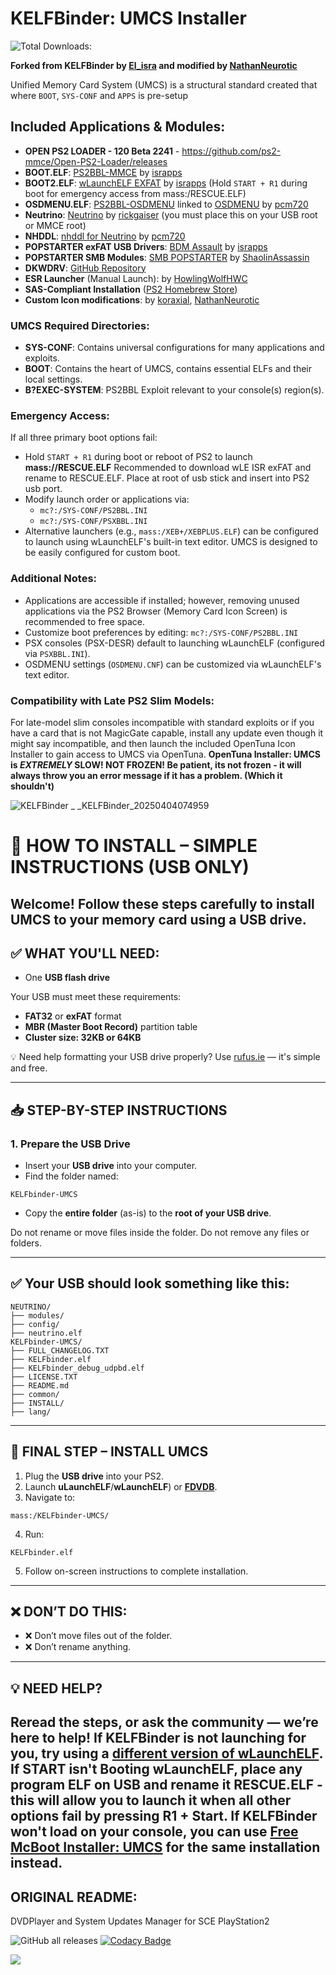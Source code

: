 # KELFBinder: UMCS Installer
![Total Downloads:](https://img.shields.io/github/downloads/saildot4k/KELFbinder-UMCS/total?color=blue&label=Total%20Downloads%3A&style=plastic)

**Forked from KELFBinder by [El_isra](https://israpps.github.io/) and modified by [NathanNeurotic](https://github.com/NathanNeurotic)**

Unified Memory Card System (UMCS) is a structural standard created that where `BOOT`, `SYS-CONF` and `APPS` is pre-setup

## Included Applications & Modules:
- **OPEN PS2 LOADER - 120 Beta 2241** - https://github.com/ps2-mmce/Open-PS2-Loader/releases
- **BOOT.ELF**: [PS2BBL-MMCE](https://israpps.github.io/PlayStation2-Basic-BootLoader/) by [israpps](https://github.com/israpps)
- **BOOT2.ELF**: [wLaunchELF EXFAT](https://israpps.github.io/projects/wlaunchelf-isr) by [israpps](https://github.com/israpps) (Hold `START + R1` during boot for emergency access from mass:/RESCUE.ELF)
- **OSDMENU.ELF**: [PS2BBL-OSDMENU](https://github.com/pcm720/PlayStation2-Basic-BootLoader) linked to [OSDMENU](https://github.com/pcm720/osdmenu-launcher) by [pcm720](https://github.com/pcm720)
- **Neutrino**: [Neutrino](https://github.com/rickgaiser/neutrino) by [rickgaiser](https://github.com/rickgaiser) (you must place this on your USB root or MMCE root)
- **NHDDL**: [nhddl for Neutrino](https://github.com/pcm720/nhddl) by [pcm720](https://github.com/pcm720)
- **POPSTARTER exFAT USB Drivers**: [BDM Assault](https://github.com/israpps/BDMAssault) by [israpps](https://github.com/israpps)
- **POPSTARTER SMB Modules**: [SMB POPSTARTER](https://bitbucket.org/ShaolinAssassin/popstarter-documentation-stuff/wiki/quickstart-smb) by [ShaolinAssassin](https://github.com/ShaolinAssassin)
- **DKWDRV**: [GitHub Repository](https://github.com/DKWDRV/DKWDRV)
- **ESR Launcher** (Manual Launch): by [HowlingWolfHWC](https://github.com/HowlingWolfHWC)
- **SAS-Compliant Installation** ([PS2 Homebrew Store](https://ps2homebrewstore.com))
- **Custom Icon modifications**: by [koraxial](https://github.com/koraxial), [NathanNeurotic](https://github.com/NathanNeurotic)

### UMCS Required Directories:
- **SYS-CONF**: Contains universal configurations for many applications and exploits.
- **BOOT**: Contains the heart of UMCS, contains essential ELFs and their local settings.
- **B?EXEC-SYSTEM**: PS2BBL Exploit relevant to your console(s) region(s).


### Emergency Access:
If all three primary boot options fail:
- Hold `START + R1` during boot or reboot of PS2 to launch **mass://RESCUE.ELF** Recommended to download wLE ISR exFAT and rename to RESCUE.ELF. Place at root of usb stick and insert into PS2 usb port.
- Modify launch order or applications via:
  - `mc?:/SYS-CONF/PS2BBL.INI`
  - `mc?:/SYS-CONF/PSXBBL.INI`
- Alternative launchers (e.g., `mass:/XEB+/XEBPLUS.ELF`) can be configured to launch using wLaunchELF's built-in text editor. UMCS is designed to be easily configured for custom boot.

### Additional Notes:
- Applications are accessible if installed; however, removing unused applications via the PS2 Browser (Memory Card Icon Screen) is recommended to free space.
- Customize boot preferences by editing: `mc?:/SYS-CONF/PS2BBL.INI`
- PSX consoles (PSX-DESR) default to launching wLaunchELF (configured via `PSXBBL.INI`).
- OSDMENU settings (`OSDMENU.CNF`) can be customized via wLaunchELF's text editor.

### Compatibility with Late PS2 Slim Models:
For late-model slim consoles incompatible with standard exploits or if you have a card that is not MagicGate capable, install any update even though it might say incompatible, and then launch the included OpenTuna Icon Installer to gain access to UMCS via OpenTuna. **OpenTuna Installer: UMCS is *EXTREMELY* SLOW! NOT FROZEN! Be patient, its not frozen - it will always throw you an error message if it has a problem. (Which it shouldn't)**

![KELFBinder  _ _KELFBinder_20250404074959](https://github.com/user-attachments/assets/c6e7378a-9913-4e88-993d-da43f68835d4)

# 📂 HOW TO INSTALL – SIMPLE INSTRUCTIONS (USB ONLY)

Welcome! Follow these steps carefully to install UMCS to your memory card using a USB drive.  
---

## ✅ WHAT YOU'LL NEED:

- One **USB flash drive**

Your USB must meet these requirements:

- **FAT32** or **exFAT** format  
- **MBR (Master Boot Record)** partition table  
- **Cluster size: 32KB or 64KB**

💡 Need help formatting your USB drive properly? Use [rufus.ie](https://rufus.ie) — it's simple and free.

---

## 📥 STEP-BY-STEP INSTRUCTIONS

### 1. Prepare the USB Drive

- Insert your **USB drive** into your computer.
- Find the folder named:

```
KELFbinder-UMCS
```

- Copy the **entire folder** (as-is) to the **root of your USB drive**.

Do not rename or move files inside the folder. Do not remove any files or folders.

---

## ✅ Your USB should look something like this:

```
NEUTRINO/
├── modules/
├── config/
├── neutrino.elf
KELFbinder-UMCS/
├── FULL_CHANGELOG.TXT
├── KELFbinder.elf
├── KELFbinder_debug_udpbd.elf
├── LICENSE.TXT
├── README.md
├── common/
├── INSTALL/
├── lang/
```

---

## 🧩 FINAL STEP – INSTALL UMCS

1. Plug the **USB drive** into your PS2.
2. Launch **uLaunchELF**/**wLaunchELF**) or **[FDVDB](https://github.com/ps2homebrew/FreeDVDBoot)**.
3. Navigate to:
```
mass:/KELFbinder-UMCS/
```
4. Run:
```
KELFbinder.elf
```
5. Follow on-screen instructions to complete installation.

---

## ❌ DON’T DO THIS:

- ❌ Don’t move files out of the folder.
- ❌ Don’t rename anything.

---

## 💡 NEED HELP?

Reread the steps, or ask the community — we’re here to help!
If KELFBinder is not launching for you, try using a [different version of wLaunchELF](https://israpps.github.io/projects/wlaunchelf-isr).
If START isn't Booting wLaunchELF, place any program ELF on USB and rename it RESCUE.ELF - this will allow you to launch it when all other options fail by pressing R1 + Start.
If KELFBinder won't load on your console, you can use [Free McBoot Installer: UMCS](https://github.com/NathanNeurotic/FreeMcBoot-Installer-UMCS/releases/tag/latest) for the same installation instead.
---------------------------------------------------------------------
ORIGINAL README:
---------------------------------------------------------------------
DVDPlayer and System Updates Manager for SCE PlayStation2

![GitHub all releases](https://img.shields.io/github/downloads/israpps/KELFBinder/total)
[![Codacy Badge](https://app.codacy.com/project/badge/Grade/8e886d46292e4d558c1c35a3387bffd5)](https://app.codacy.com/gh/israpps/KELFBinder/dashboard?utm_source=gh&utm_medium=referral&utm_content=&utm_campaign=Badge_grade)

[![](https://img.shields.io/badge/Read%20the-Documentation-0020ff?style=for-the-badge&logo=pencil&labelColor=yellow)](https://israpps.github.io/KELFBinder/)
